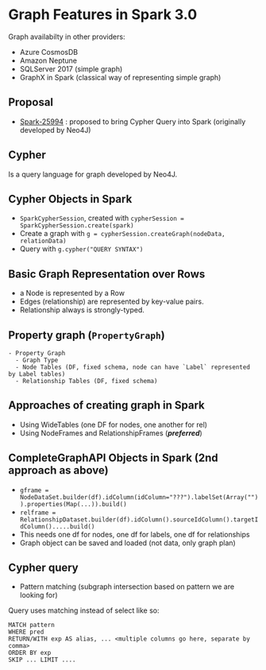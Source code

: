 # Graph Features in Spark 3.0

Graph availabilty in other providers:
- Azure CosmosDB
- Amazon Neptune
- SQLServer 2017 (simple graph)
- GraphX in Spark (classical way of representing simple graph)

## Proposal
- [Spark-25994](https://issues.apache.org/jira/browse/SPARK-25994) : proposed to bring Cypher Query into Spark (originally developed by Neo4J)

## Cypher 
Is a query language for graph developed by Neo4J.

## Cypher Objects in Spark
- `SparkCypherSession`, created with `cypherSession = SparkCypherSession.create(spark)`
- Create a graph with `g = cypherSession.createGraph(nodeData, relationData)`
- Query with `g.cypher("QUERY SYNTAX")`

## Basic Graph Representation over Rows
- a Node is represented by a Row
- Edges (relationship) are represented by key-value pairs.
- Relationship always is strongly-typed.

## Property graph (`PropertyGraph`)
```
- Property Graph
  - Graph Type
  - Node Tables (DF, fixed schema, node can have `Label` represented by Label tables)
  - Relationship Tables (DF, fixed schema)
```

## Approaches of creating graph in Spark
- Using WideTables (one DF for nodes, one another for rel)
- Using NodeFrames and RelationshipFrames (***preferred***)


## CompleteGraphAPI Objects in Spark (2nd approach as above)
- `gframe = NodeDataSet.builder(df).idColumn(idColumn="???").labelSet(Array("")).properties(Map(...)).build()`
- `relframe = RelationshipDataset.builder(df).idColumn().sourceIdColumn().targetIdColumn().....build()`
- This needs one df for nodes, one df for labels, one df for relationships
- Graph object can be saved and loaded (not data, only graph plan)

## Cypher query

- Pattern matching (subgraph intersection based on pattern we are looking for)

Query uses matching instead of select like so:

```
MATCH pattern
WHERE pred
RETURN/WITH exp AS alias, ... <multiple columns go here, separate by comma>
ORDER BY exp
SKIP ... LIMIT ....
``` 

